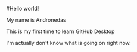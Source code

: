 #Hello world!

My name is Andronedas

This is my first time to learn GitHub Desktop

I'm actually don't know what is going on right now. 
